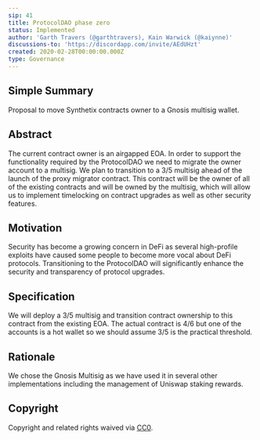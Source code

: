 ```yaml
---
sip: 41
title: ProtocolDAO phase zero
status: Implemented
author: 'Garth Travers (@garthtravers), Kain Warwick (@kaiynne)'
discussions-to: 'https://discordapp.com/invite/AEdUHzt'
created: 2020-02-28T00:00:00.000Z
type: Governance
---
```

## Simple Summary

Proposal to move Synthetix contracts owner to a Gnosis multisig wallet. 

## Abstract

The current contract owner is an airgapped EOA. In order to support the functionality required by the ProtocolDAO we need to migrate the owner account to a multisig. We plan to transition to a 3/5 multisig ahead of the launch of the proxy migrator contract. This contract will be the owner of all of the existing contracts and will be owned by the multisig, which will allow us to implement timelocking on contract upgrades as well as other security features.

## Motivation

Security has become a growing concern in DeFi as several high-profile exploits have caused some people to become more vocal about DeFi protocols. Transitioning to the ProtocolDAO will significantly enhance the security and transparency of protocol upgrades.

## Specification

We will deploy a 3/5 multisig and transition contract ownership to this contract from the existing EOA. The actual contract is 4/6 but one of the accounts is a hot wallet so we should assume 3/5 is the practical threshold.

## Rationale

We chose the Gnosis Multisig as we have used it in several other implementations including the management of Uniswap staking rewards. 

## Copyright

Copyright and related rights waived via [CC0](https://creativecommons.org/publicdomain/zero/1.0/).
